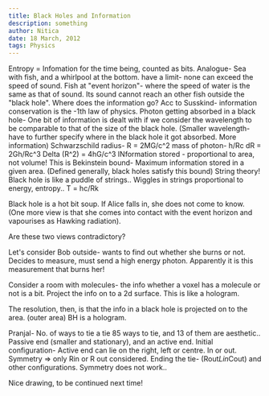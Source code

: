 ```yaml
---
title: Black Holes and Information
description: something
author: Nitica
date: 18 March, 2012
tags: Physics
---
```


Entropy = Infomation for the time being, counted as bits.
Analogue- Sea with fish, and a whirlpool at the bottom. have a limit- none can exceed the speed of sound.
Fish at "event horizon"- where the speed of water is the same as that of sound. Its sound cannot reach an other fish outside the "black hole".
Where does the information go?
Acc to Susskind- information conservation is the -1th law of physics.
Photon getting absorbed in a black hole- One bit of information is dealt with if we consider the wavelength to be comparable to that of the size of the black hole. (Smaller wavelength- have to further specify where in the black hole it got absorbed. More information)
Schwarzschild radius- R = 2MG/c^2
mass of photon- h/Rc
dR = 2Gh/Rc^3
Delta (R^2) = 4hG/c^3
INformation stored - proportional to area, not volume!
This is Bekinstein bound- Maximum information stored in a given area. (Defined generally, black holes satisfy this bound)
String theory!
Black hole is like a puddle of strings..
Wiggles in strings proportional to energy, entropy..
T = hc/Rk

Black hole is a hot bit soup. If Alice falls in, she does not come to know. (One more view is that she comes into contact with the event horizon and vapourises as Hawking radiation).

Are these two views contradictory?

Let's consider Bob outside- wants to find out whether she burns or not. Decides to measure, must send a high energy photon.
Apparently it is this measurement that burns her!

Consider a room with molecules- the info whether a voxel has a molecule or not is  a bit. Project the info on to a 2d surface. This is like a hologram.

The resolution, then, is that the info in a black hole is projected on to the area. (outer area)
BH is a hologram.

Pranjal- No. of ways to tie a tie
85 ways to tie, and 13 of them are aesthetic..
Passive end (smaller and stationary), and an active end.
Initial configuration- Active end can lie on the right, left or centre. In or out. Symmetry => only Rin or R out considered.
Ending the tie- (Rout*Lin*Cout) and other configurations. Symmetry does not work..

Nice drawing, to be continued next time!

